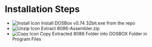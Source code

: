 <!DOCTYPE html>
<html lang="en">
<head>
  <meta charset="UTF-8">
  <meta name="viewport" content="width=device-width, initial-scale=1.0">
</head>
<body>
  <h1>Installation Steps</h1>
  <ul>
    <li class="step">
      <img class="step-image" src="install.png" alt="Install Icon">
      Install DOSBox v0.74 32bit.exe from the repo
    </li>
    <li class="step">
      <img class="step-image" src="unzip.png" alt="Unzip Icon">
      Extract 8086-Assembler.zip
    </li>
    <li class="step">
      <img class="step-image" src="copy.png" alt="Copy Icon">
      Copy Extracted 8086 Folder into DOSBOX Folder in Program Files
    </li>
  </ul>
</body>
</html>
